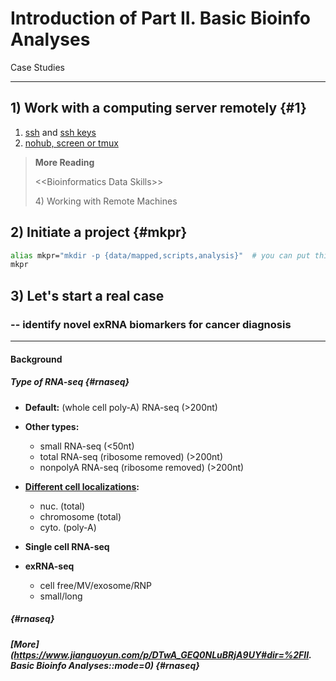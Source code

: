 # Introduction of Part II. Basic Bioinfo Analyses

Case Studies

---

## 1\) Work with a computing server remotely {#1}

1. [ssh](/1setup.md#ssh) and [ssh keys](/2linux.md#ssh-key)
2. [nohub, screen or tmux](/2linux.md#nohup)

> **More Reading**
>
> &lt;&lt;Bioinformatics Data Skills&gt;&gt;
>
> 4\) Working with Remote Machines

## 2\) Initiate a project {#mkpr}

```bash
alias mkpr="mkdir -p {data/mapped,scripts,analysis}"  # you can put this in your ~/.bashrc
mkpr
```

## 3\) Let's start a real case

### -- identify novel exRNA biomarkers for cancer diagnosis

---

#### Background

##### Type of RNA-seq {#rnaseq}

* **Default:** \(whole cell poly-A\) RNA-seq  \(&gt;200nt\)

* **Other types:**

  * small RNA-seq  \(&lt;50nt\)
  * total RNA-seq \(ribosome removed\) \(&gt;200nt\)
  * nonpolyA RNA-seq \(ribosome removed\) \(&gt;200nt\)

* [**Different cell localizations**](/6control.md#local)**:**

  * nuc. \(total\) 
  * chromosome \(total\) 
  * cyto. \(poly-A\) 

* **Single cell RNA-seq**

* **exRNA-seq**

  * cell free/MV/exosome/RNP
  * small/long

#####  {#rnaseq}

##### [More](https://www.jianguoyun.com/p/DTwA_GEQ0NLuBRjA9UY#dir=%2FII. Basic Bioinfo Analyses::mode=0) {#rnaseq}



